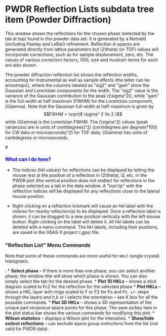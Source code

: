 <!--- Don't change the HTML version of this file; edit the .md version -->
<a name="PWDR_Reflection_Lists"></a>
#  PWDR **Reflection Lists** subdata tree item (Powder Diffraction)

This window shows the reflections for the chosen phase (selected by the tab at top) found in this powder data set. It is generated by a Rietveld (including Pawley and LeBail) refinement. Reflection d-spaces are generated directly from lattice parameters but \(2\theta\) (or TOF) values will incorporate corrections, such as for sample displacement, zero, etc. The values of various correction factors, I100, size and mustrain terms for each are also shown.

The powder diffraction reflection list shows the reflection widths, accounting for instrumental as well as sample effects (the latter can be anisotropic), where the columns labeled as "sig2" and "gam" show the Gaussian and Lorentzian components for the width. The "sig2" value is the variance of the Gaussian contribution to the peak (\(\sigma^2\)), while "gam" is the full-width at half maximum (FWHM) for the Lorentzian component, \(\Gamma\). 
Note that the Gaussian full-width at half-maximum is given by $$FWHM = \sqrt{8 \sigma^ 2 \ln 2 }$$
while \(\Gamma\) is the Lorentzian FWHM. The \(\sigma^2\) values (peak variances) are in units of centidegrees\(^2\) (centidegrees are degrees*100) for CW data or microseconds\(^2\) for TOF data; \(\Gamma\) has units of centidegrees or microseconds. 

#<H3 style="color:blue;font-size:1.1em">What can I do here?</H3>

*  The indices (hkl values) for reflections can be displayed by letting the mouse rest at the position of a reflection in \(2\theta\), Q, etc. in the PWDR plot (the vertical position does not matter) for reflections in the phase selected as a tab in the data window. A "tool tip" with the reflection indices will be displayed for any reflections close to the lateral mouse position.

* Right-clicking on a reflection tickmark will cause an hkl label with the indices for nearby reflection(s) to be displayed. Once a reflection label is shown, it can be dragged to a new position vertically with the left mouse button. Right-clicking on the label will delete it. All hkl labels can be deleted with a menu command. The hkl labels, including their positions, are saved in the GSAS-II project (.gpx) file.

### "**Reflection List**" Menu Commands

Note that some of these commands are more useful for `HKLF` (single crystal) histograms.

:   * **Select phase** – if there is more than one phase; you can select another phase; the window title will show which phase is shown. You can also simply select the tab for the desired phase.
    * **Plot 1D HKLs** – shows a stick diagram scaled to Fc2 for the reflection for the selected phase
    * **Plot HKLs** – shows a HKL layer with rings scaled to F or F2 for Fo and Fc. +/- steps through the layers and h,k or l selects the orientation – see K box for all the possible commands.
    * **Plot 3D HKLs** – shows a 3D representation of the unique part reciprocal space points for this phase. The save as/key item in the plot status bar shows the various commands for modifying this plot.
    * **Wilson statistics** – displays a Wilson plot for the intensities.
    * **Show/hide extinct reflections** – can exclude space group extinctions from the list (not valid for PWDR data).
